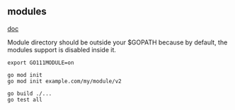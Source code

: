modules
-

[doc](https://github.com/golang/go/wiki/Modules)

Module directory should be outside your $GOPATH
because by default, the modules support is disabled inside it.

````
export GO111MODULE=on

go mod init
go mod init example.com/my/module/v2

go build ./...
go test all
````
